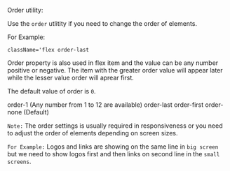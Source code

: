 Order utility:

Use the `order` utlitity if you need to change the order of elements.

For Example:

`className='flex order-last`

Order property is also used in flex item and the value can be any number positive or negative. The item with the greater order value will appear later while the lesser value order will aprear first.

The default value of order is `0`.

order-1 (Any number from 1 to 12 are available)
order-last
order-first
order-none (Default)

`Note:`
The order settings is usually required in responsiveness or you need to adjust the order of elements depending on screen sizes.

`For Example:` Logos and links are showing on the same line in `big screen` but we need to show logos first and then links on second line in the `small screens`.
